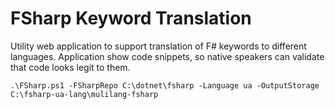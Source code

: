 # FSharp Keyword Translation

Utility web application to support translation of F# keywords to different languages. Application show code snippets, so native speakers can validate that code looks legit to them.

```
.\FSharp.ps1 -FSharpRepo C:\dotnet\fsharp -Language ua -OutputStorage C:\fsharp-ua-lang\mulilang-fsharp
```